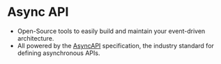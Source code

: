# Async API
- Open-Source tools to easily build and maintain your event-driven architecture. 
- All powered by the [AsyncAPI](https://www.asyncapi.com/en) specification, the industry standard for defining asynchronous APIs.